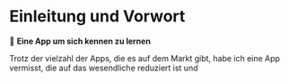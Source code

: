 # Einleitung und Vorwort

:tada: __Eine App um sich kennen zu lernen__

Trotz der vielzahl der Apps, die es auf dem Markt gibt, habe ich eine App vermisst, die auf das wesendliche reduziert ist und 
